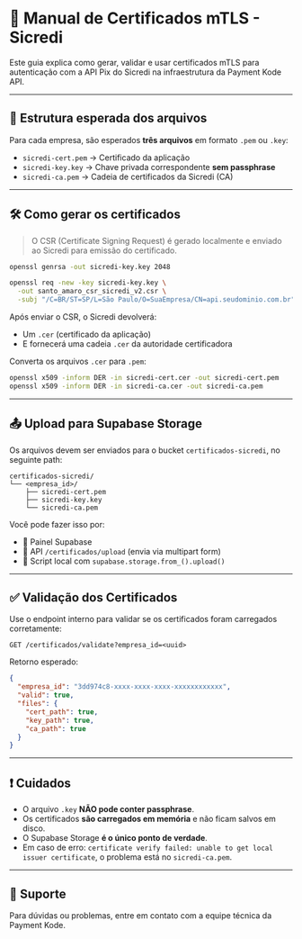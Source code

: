 
# 📜 Manual de Certificados mTLS - Sicredi

Este guia explica como gerar, validar e usar certificados mTLS para autenticação com a API Pix do Sicredi na infraestrutura da Payment Kode API.

---

## 🧾 Estrutura esperada dos arquivos

Para cada empresa, são esperados **três arquivos** em formato `.pem` ou `.key`:

- `sicredi-cert.pem` → Certificado da aplicação
- `sicredi-key.key` → Chave privada correspondente **sem passphrase**
- `sicredi-ca.pem` → Cadeia de certificados da Sicredi (CA)

---

## 🛠️ Como gerar os certificados

> O CSR (Certificate Signing Request) é gerado localmente e enviado ao Sicredi para emissão do certificado.

```bash
openssl genrsa -out sicredi-key.key 2048

openssl req -new -key sicredi-key.key \
  -out santo_amaro_csr_sicredi_v2.csr \
  -subj "/C=BR/ST=SP/L=São Paulo/O=SuaEmpresa/CN=api.seudominio.com.br"
```

Após enviar o CSR, o Sicredi devolverá:
- Um `.cer` (certificado da aplicação)
- E fornecerá uma cadeia `.cer` da autoridade certificadora

Converta os arquivos `.cer` para `.pem`:

```bash
openssl x509 -inform DER -in sicredi-cert.cer -out sicredi-cert.pem
openssl x509 -inform DER -in sicredi-ca.cer -out sicredi-ca.pem
```

---

## 📤 Upload para Supabase Storage

Os arquivos devem ser enviados para o bucket `certificados-sicredi`, no seguinte path:

```
certificados-sicredi/
└── <empresa_id>/
    ├── sicredi-cert.pem
    ├── sicredi-key.key
    └── sicredi-ca.pem
```

Você pode fazer isso por:
- 🔹 Painel Supabase
- 🔹 API `/certificados/upload` (envia via multipart form)
- 🔹 Script local com `supabase.storage.from_().upload()`

---

## ✅ Validação dos Certificados

Use o endpoint interno para validar se os certificados foram carregados corretamente:

```http
GET /certificados/validate?empresa_id=<uuid>
```

Retorno esperado:

```json
{
  "empresa_id": "3dd974c8-xxxx-xxxx-xxxx-xxxxxxxxxxxx",
  "valid": true,
  "files": {
    "cert_path": true,
    "key_path": true,
    "ca_path": true
  }
}
```

---

## ❗ Cuidados

- O arquivo `.key` **NÃO pode conter passphrase**.
- Os certificados **são carregados em memória** e não ficam salvos em disco.
- O Supabase Storage **é o único ponto de verdade**.
- Em caso de erro: `certificate verify failed: unable to get local issuer certificate`, o problema está no `sicredi-ca.pem`.

---

## 🤝 Suporte

Para dúvidas ou problemas, entre em contato com a equipe técnica da Payment Kode.
